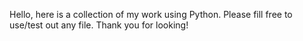 Hello, here is a collection of my work using Python. Please fill free to use/test out any file. Thank you for looking!
